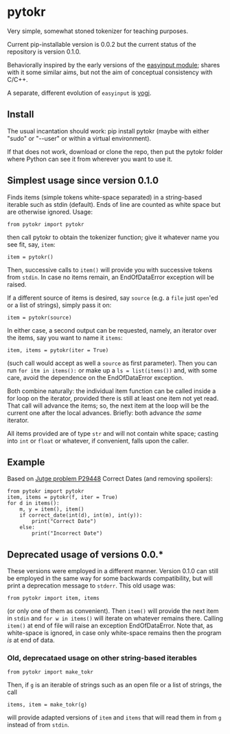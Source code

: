 # pytokr

Very simple, somewhat stoned tokenizer for teaching purposes.

Current pip-installable version is 0.0.2 but the current status
of the repository is version 0.1.0.

Behaviorally inspired by the early versions of the 
[easyinput module](https://github.com/jutge-org/easyinput); 
shares with it some similar aims, but not the aim of 
conceptual consistency with C/C++. 

<!--- Actually easyinput 
has grown in ways I find somewhat inappropriate for 
many of my current (non-CS) students and I want to 
try now a different road. --->

A separate, different evolution of `easyinput` is 
[yogi](https://github.com/jutge-org/yogi).

## Install

The usual incantation should work: pip install pytokr
(maybe with either "sudo" or "--user" or within a 
virtual environment).

If that does not work, download or clone the repo, then 
put the pytokr folder where Python can see it from 
wherever you want to use it.

## Simplest usage since version 0.1.0

Finds items (simple tokens white-space separated) in a 
string-based iterable such as stdin (default). Ends of 
line are counted as white space but are otherwise ignored. Usage:

`from pytokr import pytokr`

then call pytokr to obtain the tokenizer function; give it 
whatever name you see fit, say, `item`:

`item = pytokr()`

Then, successive calls to `item()` will provide you with
successive tokens from `stdin`. In case no items remain,
an EndOfDataError exception will be raised.

If a different source of items is desired, say `source` 
(e.g. a `file` just `open`'ed or a list of strings), 
simply pass it on:

`item = pytokr(source)`

In either case, a second output can be requested, namely, an
iterator over the items, say you want to name it `items`:

`item, items = pytokr(iter = True)`

(such call would accept as well a `source` as first parameter).
Then you can run `for itm in items():` or make up a `ls = list(items())`
and, with some care, avoid the dependence on the EndOfDataError
exception.

Both combine naturally: the individual item function can be called 
inside a for loop on the iterator, provided there is still 
at least one item not yet read. That call will advance the 
items; so, the next item at the loop will be the current one after 
the local advances. Briefly: both advance *the same* iterator.

<!--- Both calls combine naturally: it is valid to call `item()` 
within a `for w in items()` loop provided there is still 
at least one item not yet read. The reading will advance 
on and the next item in the loop will correspond to the 
advance. 

Token items are returned as strings; the user should cast them as
int or float or whatever when appropriate. --->

All items provided are of type `str` and will not contain 
white space; casting into `int` or `float` or whatever, if
convenient, falls upon the caller. 

## Example

Based on [Jutge problem P29448](https://jutge.org/problems/P29448_en)
Correct Dates (and removing spoilers):

    from pytokr import pytokr
    item, items = pytokr(f, iter = True)
    for d in items():
        m, y = item(), item()
        if correct_date(int(d), int(m), int(y)):
            print("Correct Date")
        else:
            print("Incorrect Date")

## Deprecated usage of versions 0.0.*

These versions were employed in a different manner. Version
0.1.0 can still be employed in the same way for some
backwards compatibility, but will print a deprecation
message to `stderr`. This old usage was:

`from pytokr import item, items`

(or only one of them as convenient). Then `item()` will provide
the next item in `stdin` and `for w in items()` will iterate on
whatever remains there. Calling `item()` at end of file will
raise an exception EndOfDataError. Note that, as white-space is 
ignored, in case only white-space remains then the program *is* 
at end of data.

### Old, deprecataed usage on other string-based iterables

`from pytokr import make_tokr`

Then, if `g` is an iterable of strings such as an open
file or a list of strings, the call

`items, item = make_tokr(g)`

will provide adapted versions of `item` and `items` that
will read them in from `g` instead of from `stdin`.

<!--- ## To do: 

- As said, call to `item()` raises `StopIteration` on 
end of file; it will be a common error when mixing it 
with `items()`. Consider catching it and raising instead 
an exception more understandable by beginners.

- Sources in the 'deprecated/jutge-like' folder use 
obsolete identifiers; keep updating them and moving
them to 'jutge_like'.

- I called initially the items 'toks' (for very simple 
'tokens') but that sounded a bit inappropriate to me, 
first, because of the simplicity of the case and, 
second, due to the early programming level of my 
target students. Calling them 'items' seems suboptimal 
though, since we are going to study `dict`'s later on 
and then risk confusions. But I settled on 'items' for 
the time being anyway; alternative suggestions welcome.
--->
